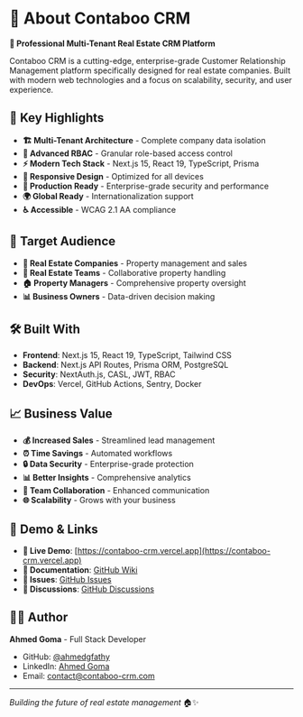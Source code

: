 # 🎯 **About Contaboo CRM**

**🏢 Professional Multi-Tenant Real Estate CRM Platform**

Contaboo CRM is a cutting-edge, enterprise-grade Customer Relationship Management platform specifically designed for real estate companies. Built with modern web technologies and a focus on scalability, security, and user experience.

## 🌟 **Key Highlights**

- **🏗️ Multi-Tenant Architecture** - Complete company data isolation
- **🔐 Advanced RBAC** - Granular role-based access control
- **⚡ Modern Tech Stack** - Next.js 15, React 19, TypeScript, Prisma
- **📱 Responsive Design** - Optimized for all devices
- **🚀 Production Ready** - Enterprise-grade security and performance
- **🌍 Global Ready** - Internationalization support
- **♿ Accessible** - WCAG 2.1 AA compliance

## 🎯 **Target Audience**

- **🏢 Real Estate Companies** - Property management and sales
- **👥 Real Estate Teams** - Collaborative property handling
- **🏠 Property Managers** - Comprehensive property oversight
- **📊 Business Owners** - Data-driven decision making

## 🛠️ **Built With**

- **Frontend**: Next.js 15, React 19, TypeScript, Tailwind CSS
- **Backend**: Next.js API Routes, Prisma ORM, PostgreSQL
- **Security**: NextAuth.js, CASL, JWT, RBAC
- **DevOps**: Vercel, GitHub Actions, Sentry, Docker

## 📈 **Business Value**

- **💰 Increased Sales** - Streamlined lead management
- **⏰ Time Savings** - Automated workflows
- **🔒 Data Security** - Enterprise-grade protection
- **📊 Better Insights** - Comprehensive analytics
- **🤝 Team Collaboration** - Enhanced communication
- **🌐 Scalability** - Grows with your business

## 🎪 **Demo & Links**

- **🚀 Live Demo**: [https://contaboo-crm.vercel.app](https://contaboo-crm.vercel.app)
- **📖 Documentation**: [GitHub Wiki](https://github.com/ahmedgfathy/contaboo/wiki)
- **🐛 Issues**: [GitHub Issues](https://github.com/ahmedgfathy/contaboo/issues)
- **💬 Discussions**: [GitHub Discussions](https://github.com/ahmedgfathy/contaboo/discussions)

## 👨‍💻 **Author**

**Ahmed Goma** - Full Stack Developer
- GitHub: [@ahmedgfathy](https://github.com/ahmedgfathy)
- LinkedIn: [Ahmed Goma](https://linkedin.com/in/ahmedgfathy)
- Email: contact@contaboo-crm.com

---

*Building the future of real estate management* 🏠✨
